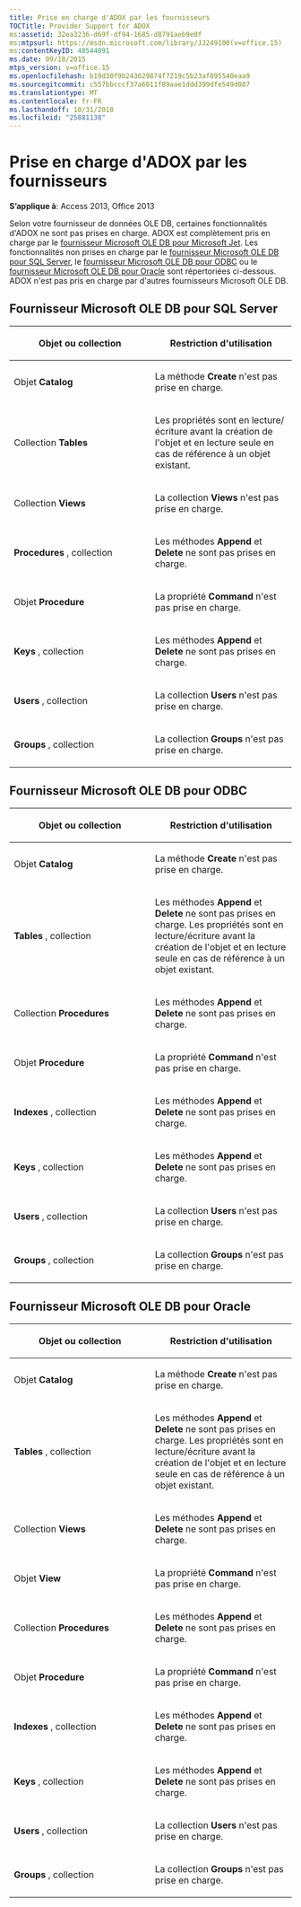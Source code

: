 ```yaml
---
title: Prise en charge d'ADOX par les fournisseurs
TOCTitle: Provider Support for ADOX
ms:assetid: 32ea3236-d69f-df94-1685-d8791aeb9e0f
ms:mtpsurl: https://msdn.microsoft.com/library/JJ249100(v=office.15)
ms:contentKeyID: 48544091
ms.date: 09/18/2015
mtps_version: v=office.15
ms.openlocfilehash: b19d30f9b243629874f7219c5b23af895540eaa9
ms.sourcegitcommit: c557bbcccf37a6011f89aae1ddd399dfe549d087
ms.translationtype: MT
ms.contentlocale: fr-FR
ms.lasthandoff: 10/31/2018
ms.locfileid: "25881138"
---
```

# <a name="provider-support-for-adox"></a>Prise en charge d'ADOX par les fournisseurs


**S’applique à**: Access 2013, Office 2013

Selon votre fournisseur de données OLE DB, certaines fonctionnalités d'ADOX ne sont pas prises en charge. ADOX est complètement pris en charge par le [fournisseur Microsoft OLE DB pour Microsoft Jet](microsoft-ole-db-provider-for-microsoft-jet.md). Les fonctionnalités non prises en charge par le [fournisseur Microsoft OLE DB pour SQL Server](microsoft-ole-db-provider-for-sql-server.md), le [fournisseur Microsoft OLE DB pour ODBC](microsoft-ole-db-provider-for-odbc.md) ou le [fournisseur Microsoft OLE DB pour Oracle](microsoft-ole-db-provider-for-oracle.md) sont répertoriées ci-dessous. ADOX n'est pas pris en charge par d'autres fournisseurs Microsoft OLE DB.

## <a name="microsoft-ole-db-provider-for-sql-server"></a>Fournisseur Microsoft OLE DB pour SQL Server

<table>
<colgroup>
<col style="width: 50%" />
<col style="width: 50%" />
</colgroup>
<thead>
<tr class="header">
<th><p>Objet ou collection</p></th>
<th><p>Restriction d'utilisation</p></th>
</tr>
</thead>
<tbody>
<tr class="odd">
<td><p>Objet <strong>Catalog</strong></p></td>
<td><p>La méthode <strong>Create</strong> n'est pas prise en charge.</p></td>
</tr>
<tr class="even">
<td><p>Collection <strong>Tables</strong></p></td>
<td><p>Les propriétés sont en lecture/écriture avant la création de l'objet et en lecture seule en cas de référence à un objet existant.</p></td>
</tr>
<tr class="odd">
<td><p>Collection <strong>Views</strong></p></td>
<td><p>La collection <strong>Views</strong> n'est pas prise en charge.</p></td>
</tr>
<tr class="even">
<td><p><strong>Procedures</strong> , collection</p></td>
<td><p>Les méthodes <strong>Append</strong> et <strong>Delete</strong> ne sont pas prises en charge.</p></td>
</tr>
<tr class="odd">
<td><p>Objet <strong>Procedure</strong></p></td>
<td><p>La propriété <strong>Command</strong> n'est pas prise en charge.</p></td>
</tr>
<tr class="even">
<td><p><strong>Keys</strong> , collection</p></td>
<td><p>Les méthodes <strong>Append</strong> et <strong>Delete</strong> ne sont pas prises en charge.</p></td>
</tr>
<tr class="odd">
<td><p><strong>Users</strong> , collection</p></td>
<td><p>La collection <strong>Users</strong> n'est pas prise en charge.</p></td>
</tr>
<tr class="even">
<td><p><strong>Groups</strong> , collection</p></td>
<td><p>La collection <strong>Groups</strong> n'est pas prise en charge.</p></td>
</tr>
</tbody>
</table>


## <a name="microsoft-ole-db-provider-for-odbc"></a>Fournisseur Microsoft OLE DB pour ODBC

<table>
<colgroup>
<col style="width: 50%" />
<col style="width: 50%" />
</colgroup>
<thead>
<tr class="header">
<th><p>Objet ou collection</p></th>
<th><p>Restriction d'utilisation</p></th>
</tr>
</thead>
<tbody>
<tr class="odd">
<td><p>Objet <strong>Catalog</strong></p></td>
<td><p>La méthode <strong>Create</strong> n'est pas prise en charge.</p></td>
</tr>
<tr class="even">
<td><p><strong>Tables</strong> , collection</p></td>
<td><p>Les méthodes <strong>Append</strong> et <strong>Delete</strong> ne sont pas prises en charge.
 Les propriétés sont en lecture/écriture avant la création de l'objet et en lecture seule en cas de référence à un objet existant.</p></td>
</tr>
<tr class="odd">
<td><p>Collection <strong>Procedures</strong></p></td>
<td><p>Les méthodes <strong>Append</strong> et <strong>Delete</strong> ne sont pas prises en charge.</p></td>
</tr>
<tr class="even">
<td><p>Objet <strong>Procedure</strong></p></td>
<td><p>La propriété <strong>Command</strong> n'est pas prise en charge.</p></td>
</tr>
<tr class="odd">
<td><p><strong>Indexes</strong> , collection</p></td>
<td><p>Les méthodes <strong>Append</strong> et <strong>Delete</strong> ne sont pas prises en charge.</p></td>
</tr>
<tr class="even">
<td><p><strong>Keys</strong> , collection</p></td>
<td><p>Les méthodes <strong>Append</strong> et <strong>Delete</strong> ne sont pas prises en charge.</p></td>
</tr>
<tr class="odd">
<td><p><strong>Users</strong> , collection</p></td>
<td><p>La collection <strong>Users</strong> n'est pas prise en charge.</p></td>
</tr>
<tr class="even">
<td><p><strong>Groups</strong> , collection</p></td>
<td><p>La collection <strong>Groups</strong> n'est pas prise en charge.</p></td>
</tr>
</tbody>
</table>


## <a name="microsoft-ole-db-provider-for-oracle"></a>Fournisseur Microsoft OLE DB pour Oracle

<table>
<colgroup>
<col style="width: 50%" />
<col style="width: 50%" />
</colgroup>
<thead>
<tr class="header">
<th><p>Objet ou collection</p></th>
<th><p>Restriction d'utilisation</p></th>
</tr>
</thead>
<tbody>
<tr class="odd">
<td><p>Objet <strong>Catalog</strong></p></td>
<td><p>La méthode <strong>Create</strong> n'est pas prise en charge.</p></td>
</tr>
<tr class="even">
<td><p><strong>Tables</strong> , collection</p></td>
<td><p>Les méthodes <strong>Append</strong> et <strong>Delete</strong> ne sont pas prises en charge.
 Les propriétés sont en lecture/écriture avant la création de l'objet et en lecture seule en cas de référence à un objet existant.</p></td>
</tr>
<tr class="odd">
<td><p>Collection <strong>Views</strong></p></td>
<td><p>Les méthodes <strong>Append</strong> et <strong>Delete</strong> ne sont pas prises en charge.</p></td>
</tr>
<tr class="even">
<td><p>Objet <strong>View</strong></p></td>
<td><p>La propriété <strong>Command</strong> n'est pas prise en charge.</p></td>
</tr>
<tr class="odd">
<td><p>Collection <strong>Procedures</strong></p></td>
<td><p>Les méthodes <strong>Append</strong> et <strong>Delete</strong> ne sont pas prises en charge.</p></td>
</tr>
<tr class="even">
<td><p>Objet <strong>Procedure</strong></p></td>
<td><p>La propriété <strong>Command</strong> n'est pas prise en charge.</p></td>
</tr>
<tr class="odd">
<td><p><strong>Indexes</strong> , collection</p></td>
<td><p>Les méthodes <strong>Append</strong> et <strong>Delete</strong> ne sont pas prises en charge.</p></td>
</tr>
<tr class="even">
<td><p><strong>Keys</strong> , collection</p></td>
<td><p>Les méthodes <strong>Append</strong> et <strong>Delete</strong> ne sont pas prises en charge.</p></td>
</tr>
<tr class="odd">
<td><p><strong>Users</strong> , collection</p></td>
<td><p>La collection <strong>Users</strong> n'est pas prise en charge.</p></td>
</tr>
<tr class="even">
<td><p><strong>Groups</strong> , collection</p></td>
<td><p>La collection <strong>Groups</strong> n'est pas prise en charge.</p></td>
</tr>
</tbody>
</table>

